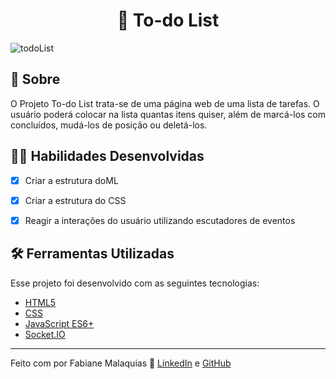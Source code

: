 <h1 align="center">📜 To-do List </h1>

![todoList](https://user-images.githubusercontent.com/98343640/221055118-62f0a2f3-13c4-44f8-9b0d-6adc74a631fd.png)


## :page_with_curl: Sobre

O Projeto To-do List trata-se de uma página web de uma lista de tarefas. O usuário poderá colocar na lista quantas itens quiser, além de marcá-los com concluídos, mudá-los de posição ou deletá-los.


## :man_technologist: Habilidades Desenvolvidas

- [x] Criar a estrutura doML
- [x] Criar a estrutura do CSS
- [x] Reagir a interações do usuário utilizando escutadores de eventos


## :hammer_and_wrench: Ferramentas Utilizadas

Esse projeto foi desenvolvido com as seguintes tecnologias:

- [HTML5](https://biblioteca.wiki/html5/)
- [CSS](https://developer.mozilla.org/pt-BR/docs/Learn/Getting_started_with_the_web/CSS_basics)
- [JavaScript ES6+](https://developer.mozilla.org/pt-BR/docs/Web/JavaScript)
- [Socket.IO](https://socket.io)


---

Feito com por Fabiane Malaquias :wave: [LinkedIn](https://www.linkedin.com/in/fabianemalaquias/) e [GitHub](https://github.com/famalaquias)
